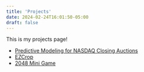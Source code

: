 ```yaml
---
title: 'Projects'
date: 2024-02-24T16:01:50-05:00
draft: false
---
```


This is my projects page!

* [Predictive Modeling for NASDAQ Closing Auctions](https://github.com/marcvaz1/Predictive-Modeling-for-NASDAQ-Closing-Auctions)
* [EZCrop](https://github.com/marcvaz1/EZCrop)
* [2048 Mini Game](https://github.com/marcvaz1/2048-Mini-Game)
